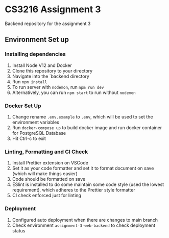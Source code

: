 # CS3216 Assignment 3

Backend repository for the assignment 3

## Environment Set up

### Installing dependencies

1. Install Node V12 and Docker
2. Clone this repository to your directory
3. Navigate into the `backend directory
4. Run `npm install`
5. To run server with `nodemon`, run `npm run dev`
6. Alternatively, you can run `npm start` to run without `nodemon`

### Docker Set Up

1. Change rename `.env.example` to `.env`, which will be used to set the environment variables
2. Run `docker-compose up` to build docker image and run docker container for PostgreSQL Database
3. Hit Ctrl-c to exit

### Linting, Formatting and CI Check

1. Install Prettier extension on VSCode
2. Set it as your code formatter and set it to format document on save (which will make things easier)
3. Code should be formatted on save
4. ESlint is installed to do some maintain some code style (used the lowest requirement), which adheres to the Prettier style formatter
5. CI check enforced just for linting

### Deployment

1. Configured auto deployment when there are changes to main branch
2. Check environment `assignment-3-web-backend` to check deployment status
